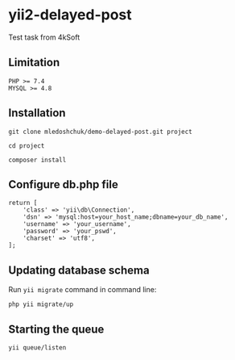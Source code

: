 yii2-delayed-post
==============

Test task from 4kSoft

Limitation
------------
```
PHP >= 7.4
MYSQL >= 4.8
```
Installation
------------
```
git clone mledoshchuk/demo-delayed-post.git project

cd project

composer install
```
Configure db.php file
---------------------
```
return [
    'class' => 'yii\db\Connection',
    'dsn' => 'mysql:host=your_host_name;dbname=your_db_name',
    'username' => 'your_username',
    'password' => 'your_pswd',
    'charset' => 'utf8',
];

```
Updating database schema
------------------------

Run `yii migrate` command in command line:

```
php yii migrate/up
```

Starting the queue
-------------------------

```
yii queue/listen
```
